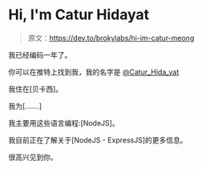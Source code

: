# Hi, I'm Catur Hidayat

> 原文：<https://dev.to/brokylabs/hi-im-catur-meong>

我已经编码一年了。

你可以在推特上找到我，我的名字是 [@Catur_Hida_yat](https://twitter.com/Catur_Hida_yat)

我住在[贝卡西]。

我为[.......]

我主要用这些语言编程:[NodeJS]。

我目前正在了解关于[NodeJS - ExpressJS]的更多信息。

很高兴见到你。